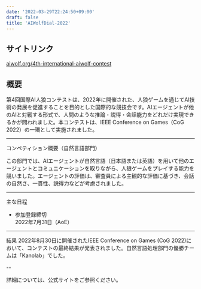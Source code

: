 ```yaml
---
date: '2022-03-29T22:24:50+09:00'
draft: false
title: 'AIWolfDial-2022'
---
```


## サイトリンク

[aiwolf.org/4th-international-aiwolf-contest](https://aiwolf.org/4th-international-aiwolf-contest)

## 概要

第4回国際AI人狼コンテストは、2022年に開催された、人狼ゲームを通じてAI技術の発展を促進することを目的とした国際的な競技会です。AIエージェントが他のAIと対戦する形式で、人間のような推論・説得・会話能力をどれだけ実現できるかが問われました。本コンテストは、IEEE Conference on Games（CoG 2022）の一環として実施されました。

---

コンペティション概要（自然言語部門）

この部門では、AIエージェントが自然言語（日本語または英語）を用いて他のエージェントとコミュニケーションを取りながら、人狼ゲームをプレイする能力を競いました。​エージェントの評価は、審査員による主観的な評価に基づき、会話の自然さ、一貫性、説得力などが考慮されました。​

---

主な日程

- 参加登録締切  
  2022年7月31日（AoE）​

---

結果
2022年8月30日に開催されたIEEE Conference on Games (CoG 2022)において、コンテストの最終結果が発表されました。​自然言語処理部門の優勝チームは「Kanolab」でした。

--​

詳細については、公式サイトをご参照ください。